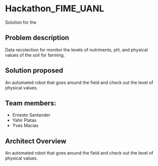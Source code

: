 # Hackathon_FIME_UANL
Solution for the 

## Problem description
Data recolection for monitor the levels of nutriments, pH, and physical values of the soil for farming. 

## Solution proposed
An automated robot that goes around the field and check out the level of physical values. 

## Team members: 
* Ernesto Santander
* Yahir Platas
* Yves Macias 

## Architect Overview
An automated robot that goes around the field and check out the level of physical values. 
